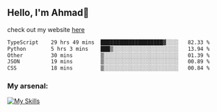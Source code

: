 
## Hello, I'm Ahmad👋

check out my website [here](https://ahmadalwi.com/)

<!--START_SECTION:waka-->

```txt
TypeScript    29 hrs 49 mins  ████████████████████▓░░░░   82.33 %
Python        5 hrs 3 mins    ███▒░░░░░░░░░░░░░░░░░░░░░   13.94 %
Other         30 mins         ▒░░░░░░░░░░░░░░░░░░░░░░░░   01.39 %
JSON          19 mins         ▒░░░░░░░░░░░░░░░░░░░░░░░░   00.89 %
CSS           18 mins         ▒░░░░░░░░░░░░░░░░░░░░░░░░   00.84 %
```

<!--END_SECTION:waka-->

### My arsenal:

[![My Skills](https://skillicons.dev/icons?i=js,ts,py,go,react,nextjs,svelte,nodejs,django,tailwind,html,css,sass,firebase,mongodb,postgres,mysql,redis,git,github,docker,vscode,figma,godot)](https://skillicons.dev)
